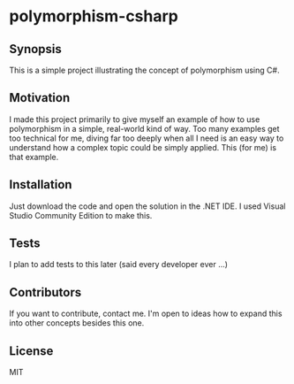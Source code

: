 # polymorphism-csharp

## Synopsis

This is a simple project illustrating the concept of polymorphism using C#.

## Motivation

I made this project primarily to give myself an example of how to use polymorphism in a simple, real-world kind of way.  Too many examples get too technical for me, diving far too deeply when all I need is an easy way to understand how a complex topic could be simply applied.  This (for me) is that example.

## Installation

Just download the code and open the solution in the .NET IDE.  I used Visual Studio Community Edition to make this.

## Tests

I plan to add tests to this later (said every developer ever ...)

## Contributors

If you want to contribute, contact me.  I'm open to ideas how to expand this into other concepts besides this one.

## License

MIT
